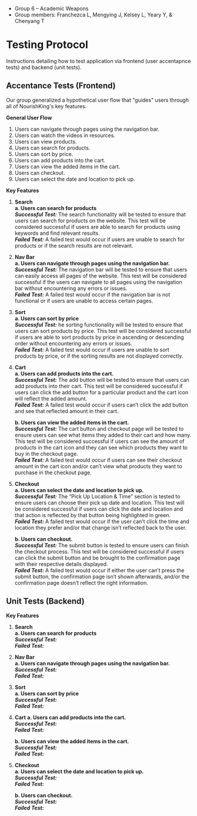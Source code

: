 - Group 6 – Academic Weapons
- Group members: Franchezca L, Mengying J, Kelsey L, Yeary Y, & Chenyang T

# Testing Protocol
Instructions detailing how to test application via frontend (user accentapnce tests) and backend (unit tests).

## Accentance Tests (Frontend)
Our group generalized a hypothetical user flow that "guides" users through all of NourishKing's key features.

**General User Flow**
1. Users can navigate through pages using the navigation bar.
2. Users can watch the videos in resources.
3. Users can view products.
4. Users can search for products. 
5. Users can sort by price. 
6. Users can add products into the cart.
7. Users can view the added items in the cart.
8. Users can checkout.
9. Users can select the date and location to pick up. 

**Key Features**
1. **Search** <br>
    **a.  Users can search for products** <br>
    **_Successful Test:_** The search functionality will be tested to ensure that users can search for products on the website. This test will be considered successful if users are able to search for products using keywords and find relevant results. <br>
    **_Failed Test:_** A failed test would occur if users are unable to search for products or if the search results are not relevant.

2. **Nav Bar** <br>
    **a. Users can navigate through pages using the navigation bar.** <br>
    **_Successful Test:_** The navigation bar will be tested to ensure that users can easily access all pages of the website. This test will be considered successful if the users can navigate to all pages using the navigation bar without encountering any errors or issues. <br>
    **_Failed Test:_** A failed test would occur if the navigation bar is not functional or if users are unable to access certain pages.

3. **Sort** <br>
    **a. Users can sort by price** <br>
    **_Successful Test:_** he sorting functionality will be tested to ensure that users can sort products by price. This test will be considered successful if users are able to sort products by price in ascending or descending order without encountering any errors or issues. <br>
    **_Failed Test:_** A failed test would occur if users are unable to sort products by price, or if the sorting results are not displayed correctly. 

4. **Cart** <br>
    **a. Users can add products into the cart.** <br>
    **_Successful Test:_** The add button will be tested to ensure that users can add products into their cart. This test will be considered successful if users can click the add button for a particular product and the cart icon will reflect the added amount. <br>
    **_Failed Test:_** A failed test would occur if users can’t click the add button and see that reflected amount in their cart. <br>

    **b. Users can view the added items in the cart.** <br>
    **_Successful Test:_** The cart button and checkout page will be tested to ensure users can see what items they added to their cart and how many. This test will be considered successful if users can see the amount of products in the cart icon and they can see which products they want to buy in the checkout page. <br>
    **_Failed Test:_** A failed test would occur if users can see their checkout amount in the cart icon and/or can’t view what products they want to purchase in the checkout page.

5. **Checkout** <br>
    **a. Users can select the date and location to pick up.** <br>
    **_Successful Test:_** The “Pick Up Location & Time” section is tested to ensure users can choose their pick up date and location. This test will be considered successful if users can click the date and location and that action is reflected by that button being highlighted in green. <br>
    **_Failed Test:_** A failed test would occur if the user can’t click the time and location they prefer and/or that change isn’t reflected back to the user. <br>

    **b. Users can checkout.** <br>
    **_Successful Test:_** The submit button is tested to ensure users can finish the checkout process. This test will be considered successful if users can click the submit button and be brought to the confirmation page with their respective details displayed. <br>
    **_Failed Test:_** A failed test would occur if either the user can’t press the submit button, the confirmation page isn’t shown afterwards, and/or the confirmation page doesn’t reflect the right information. <br>

## Unit Tests (Backend)

**Key Features**
1. **Search** <br>
    **a. Users can search for products** <br>
    **_Successful Test:_** <br>
    **_Failed Test:_**

2. **Nav Bar** <br>
    **a. Users can navigate through pages using the navigation bar.** <br>
    **_Successful Test:_** <br>
    **_Failed Test:_** 

3. **Sort** <br>
    **a. Users can sort by price** <br>
    **_Successful Test:_** <br>
    **_Failed Test:_**

4. **Cart**
    **a. Users can add products into the cart.** <br>
    **_Successful Test:_** <br>
    **_Failed Test:_** <br>

    **b. Users can view the added items in the cart.** <br>
    **_Successful Test:_** <br>
    **_Failed Test:_** 

5. **Checkout** <br>
    **a. Users can select the date and location to pick up.** <br>
    **_Successful Test:_** <br>
    **_Failed Test:_** <br>

    **b. Users can checkout.** <br>
    **_Successful Test:_** <br>
    **_Failed Test:_**
